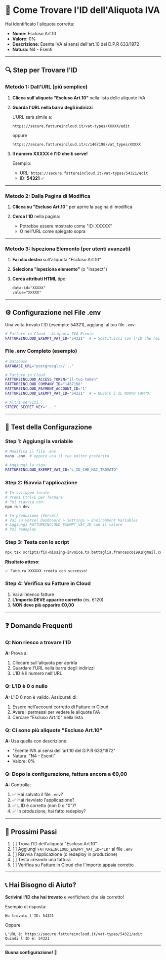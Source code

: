 # 🎯 Come Trovare l'ID dell'Aliquota IVA

Hai identificato l'aliquota corretta:
- **Nome:** Escluso Art.10
- **Valore:** 0%
- **Descrizione:** Esente IVA ai sensi dell'art.10 del D.P.R 633/1972
- **Natura:** N4 - Esenti

---

## 🔍 Step per Trovare l'ID

### Metodo 1: Dall'URL (più semplice)

1. **Clicca sull'aliquota "Escluso Art.10"** nella lista delle aliquote IVA

2. **Guarda l'URL nella barra degli indirizzi**
   
   L'URL sarà simile a:
   ```
   https://secure.fattureincloud.it/vat-types/XXXXX/edit
   ```
   oppure
   ```
   https://secure.fattureincloud.it/c/1467198/vat_types/XXXXX
   ```

3. **Il numero XXXXX è l'ID che ti serve!**
   
   Esempio:
   - URL: `https://secure.fattureincloud.it/vat-types/54321/edit`
   - ID: **54321** ✅

---

### Metodo 2: Dalla Pagina di Modifica

1. **Clicca su "Escluso Art.10"** per aprire la pagina di modifica

2. **Cerca l'ID** nella pagina:
   - Potrebbe essere mostrato come "ID: XXXXX"
   - O nell'URL come spiegato sopra

---

### Metodo 3: Ispeziona Elemento (per utenti avanzati)

1. **Fai clic destro** sull'aliquota "Escluso Art.10"

2. **Seleziona "Ispeziona elemento"** (o "Inspect")

3. **Cerca attributi HTML** tipo:
   ```html
   data-id="XXXXX"
   value="XXXXX"
   ```

---

## ⚙️ Configurazione nel File .env

Una volta trovato l'ID (esempio: 54321), aggiungi al tuo file `.env`:

```bash
# Fatture in Cloud - Aliquota IVA Esente
FATTUREINCLOUD_EXEMPT_VAT_ID="54321"  # ⬅️ Sostituisci con l'ID che hai trovato
```

### File .env Completo (esempio)

```bash
# Database
DATABASE_URL="postgresql://..."

# Fatture in Cloud
FATTUREINCLOUD_ACCESS_TOKEN="il-tuo-token"
FATTUREINCLOUD_COMPANY_ID="1467198"
FATTUREINCLOUD_PAYMENT_ACCOUNT_ID="1"
FATTUREINCLOUD_EXEMPT_VAT_ID="54321"  # ⬅️ QUESTO È IL NUOVO CAMPO!

# Altri servizi...
STRIPE_SECRET_KEY="..."
```

---

## 🧪 Test della Configurazione

### Step 1: Aggiungi la variabile
```bash
# Modifica il file .env
nano .env  # oppure usa il tuo editor preferito

# Aggiungi la riga:
FATTUREINCLOUD_EXEMPT_VAT_ID="L_ID_CHE_HAI_TROVATO"
```

### Step 2: Riavvia l'applicazione
```bash
# In sviluppo locale
# Premi Ctrl+C per fermare
# Poi riavvia con:
npm run dev

# In produzione (Vercel)
# Vai su Vercel Dashboard > Settings > Environment Variables
# Aggiungi FATTUREINCLOUD_EXEMPT_VAT_ID con il valore
# Poi redeploy
```

### Step 3: Testa con lo script
```bash
npx tsx scripts/fix-missing-invoice.ts battaglia.francesco1991@gmail.com
```

**Risultato atteso:**
```
✅ Fattura XXXXXX creata con successo!
```

### Step 4: Verifica su Fatture in Cloud
1. Vai all'elenco fatture
2. **L'importo DEVE apparire corretto** (es. €120)
3. **NON deve più apparire €0,00**

---

## ❓ Domande Frequenti

### Q: Non riesco a trovare l'ID
**A:** Prova a:
1. Cliccare sull'aliquota per aprirla
2. Guardare l'URL nella barra degli indirizzi
3. L'ID è il numero nell'URL

### Q: L'ID è 0 o nullo
**A:** L'ID 0 non è valido. Assicurati di:
1. Essere nell'account corretto di Fatture in Cloud
2. Avere i permessi per vedere le aliquote IVA
3. Cercare "Escluso Art.10" nella lista

### Q: Ci sono più aliquote "Escluso Art.10"
**A:** Usa quella con descrizione:
- "Esente IVA ai sensi dell'art.10 del D.P.R 633/1972"
- Natura: "N4 - Esenti"
- Valore: 0%

### Q: Dopo la configurazione, fattura ancora a €0,00
**A:** Controlla:
1. ✅ Hai salvato il file `.env`?
2. ✅ Hai riavviato l'applicazione?
3. ✅ L'ID è corretto (non 0 o "0")?
4. ✅ In produzione, hai fatto redeploy?

---

## 🎯 Prossimi Passi

1. [ ] Trova l'ID dell'aliquota "Escluso Art.10"
2. [ ] Aggiungi `FATTUREINCLOUD_EXEMPT_VAT_ID="ID"` al file `.env`
3. [ ] Riavvia l'applicazione (o redeploy in produzione)
4. [ ] Testa creando una fattura
5. [ ] Verifica su Fatture in Cloud che l'importo appaia corretto

---

## 📞 Hai Bisogno di Aiuto?

**Scrivimi l'ID che hai trovato** e verificherò che sia corretto!

Esempio di risposta:
```
Ho trovato l'ID: 54321
```

Oppure:
```
L'URL è: https://secure.fattureincloud.it/vat-types/54321/edit
Quindi l'ID è: 54321
```

---

**Buona configurazione! 🚀**
